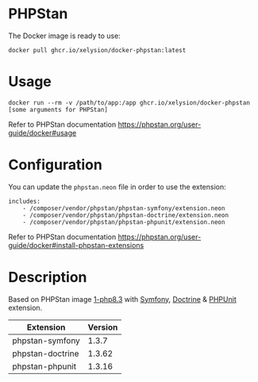 # PHPStan

The Docker image is ready to use:

```
docker pull ghcr.io/xelysion/docker-phpstan:latest
```

# Usage

```
docker run --rm -v /path/to/app:/app ghcr.io/xelysion/docker-phpstan [some arguments for PHPStan]
```
Refer to PHPStan documentation https://phpstan.org/user-guide/docker#usage

# Configuration

You can update the `phpstan.neon` file in order to use the extension:

```
includes:
	- /composer/vendor/phpstan/phpstan-symfony/extension.neon
	- /composer/vendor/phpstan/phpstan-doctrine/extension.neon
	- /composer/vendor/phpstan/phpstan-phpunit/extension.neon
```

Refer to PHPStan documentation https://phpstan.org/user-guide/docker#install-phpstan-extensions


# Description

Based on PHPStan image [1-php8.3](https://github.com/phpstan/phpstan/pkgs/container/phpstan/170527832?tag=1-php8.3) with [Symfony](https://github.com/phpstan/phpstan-symfony), [Doctrine](https://github.com/phpstan/phpstan-doctrine) & [PHPUnit](https://github.com/phpstan/phpstan-phpunit) extension.

| Extension        | Version |
|------------------|---------|
| phpstan-symfony  | 1.3.7   |
| phpstan-doctrine | 1.3.62  |
| phpstan-phpunit  | 1.3.16  |
